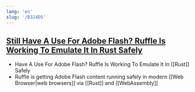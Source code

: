 ```yaml
---
lang: 'en'
slug: '/B324D5'
---
```


## [Still Have A Use For Adobe Flash? Ruffle Is Working To Emulate It In Rust Safely](https://www.phoronix.com/news/Ruffle-Adobe-Flash-Rust)

- Have A Use For Adobe Flash? Ruffle Is Working To Emulate It In [[Rust]] Safely
- Ruffle is getting Adobe Flash content running safely in modern [[Web Browser|web browsers]] via [[Rust]] and [[WebAssembly]]
